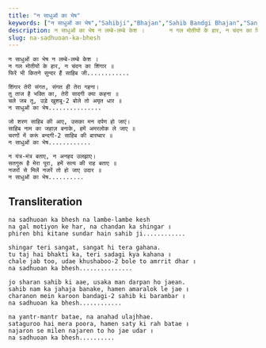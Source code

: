```yaml
---
title: "न साधुओं का भेष"
keywords: ["न साधुओं का भेष","Sahibji","Bhajan","Sahib Bandgi Bhajan","Sant Kabir Bhajan","bhajan lyrics","साहिब बंदगी भजन","भजन"]
description: न साधुओं का भेष न लम्बे-लम्बे केश ।       न गल मोतीयों के हार, न चंदन का शिंगार ॥       फिरें भी कितने सुन्दर हैं साहिब जी............          शिंग
slug: na-sadhuoan-ka-bhesh
---
```


  
    न साधुओं का भेष न लम्बे-लम्बे केश ।  
    न गल मोतीयों के हार, न चंदन का शिंगार ॥  
    फिरें भी कितने सुन्दर हैं साहिब जी............  
  
    शिंगार तेरी संगत, संगत ही तेरा गहना।  
    तु ताज है भक्ति का, तेरी सादगी क्या कहना ॥  
    चले जब तू, उड़े खुशबू-2 बोले तो अमृत धार ॥  
    न साधुओं का भेष...............  
  
    जो शरण साहिब की आए, उसका मन दर्पण हो जाएं।  
    साहिब नाम का जहाज़ बनाके, हमें अमरलोक ले जाए ॥  
    चरणों में करूं बन्दगी-2 साहिब की बारम्बार ॥  
    न साधुओं का भेष............  
  
    न यंत्र-मंत्र बताए, न अनहद उलझाए।  
    सतगुरू है मेरा पूरा, हमें सत्य की राह बताए ॥  
    नजरों से मिलें नजरें तो हो जाए उदार ॥  
    न साधुओं का भेष..........  


## Transliteration

  
    na sadhuoan ka bhesh na lambe-lambe kesh  
    na gal motiyon ke har, na chandan ka shingar ॥  
    phiren bhi kitane sundar hain sahib ji............  
  
    shingar teri sangat, sangat hi tera gahana.  
    tu taj hai bhakti ka, teri sadagi kya kahana ॥  
    chale jab too, udae khushaboo-2 bole to amrrit dhar ॥  
    na sadhuoan ka bhesh...............  
  
    jo sharan sahib ki aae, usaka man darpan ho jaean.  
    sahib nam ka jahaja banake, hamen amaralok le jae ॥  
    charanon mein karoon bandagi-2 sahib ki barambar ॥  
    na sadhuoan ka bhesh............  
  
    na yantr-mantr batae, na anahad ulajhhae.  
    sataguroo hai mera poora, hamen saty ki rah batae ॥  
    najaron se milen najaren to ho jae udar ॥  
    na sadhuoan ka bhesh..........  

  